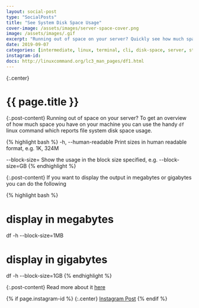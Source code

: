 ```yaml
---
layout: social-post
type: "SocialPosts"
title: "See System Disk Space Usage"
cover-image: /assets/images/server-space-cover.png
image: /assets/images/.gif
excerpt: "Running out of space on your server? Quickly see how much space you have left with this command..."
date: 2019-09-07
categories: [intermediate, linux, terminal, cli, disk-space, server, storage]
instagram-id:
docs: http://linuxcommand.org/lc3_man_pages/df1.html
---
```

{:.center}
# {{ page.title }}

{:.post-content}
Running out of space on your server? To get an overview of how much space you
have on your machine you can use the handy `df` linux command which reports file system disk space usage.

{% highlight bash %}
-h, --human-readable    Print sizes in human readable format, e.g. 1K, 324M

--block-size=           Show the usage in the block size specified, e.g. --block-size=GB
{% endhighlight %}

{:.post-content}
If you want to display the output in megabytes or gigabytes you can do the following

{% highlight bash %}
# display in megabytes
df -h --block-size=1MB

# display in gigabytes
df -h --block-size=1GB
{% endhighlight %}

{:.post-content}
Read more about it <a href="{{page.docs}}" target="_blank">here</a>

{% if page.instagram-id %}
{:.center}
<a class="insta-link" href="https://www.instagram.com/p/{{page.instagram-id}}" target="_blank">Instagram Post</a>
{% endif %}
